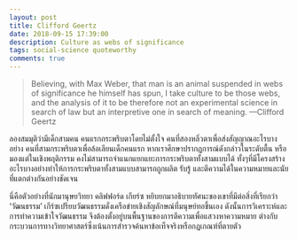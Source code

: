 ```yaml
---
layout: post
title: Clifford Geertz
date: 2018-09-15 17:39:00
description: Culture as webs of significance
tags: social-science quoteworthy
comments: true
---
```


<blockquote>
      Believing, with Max Weber, that man is an animal suspended in webs of significance he himself has spun, I take culture to be those webs, and the analysis of it to be therefore not an experimental science in search of law but an interpretive one in search of meaning.
    —Clifford Geertz
</blockquote>

ลองสมมุติว่ามีเด็กสามคน คนแรกกระพริบตาโดยไม่ตั้งใจ คนที่สองหลิ่วตาเพื่อส่งสัญญาณอะไรบางอย่าง คนที่สามกระพริบตาเพื่อล้อเลียนเด็กคนแรก หากเราศึกษาปรากฏการณ์ดังกล่าวในระดับตื้น หรือมองแต่ในเชิงพฤติกรรม คงไม่สามารถจำแนกแยกแยะการกระพริบตาทั้งสามแบบได้ ทั้งๆที่มีโครงสร้างอะไรบางอย่างทำให้การกระพริบตาทั้งสามแบบสามารถถูกผลิต รับรู้ และตีความได้ในความหมายและนัยที่แตกต่างกันอย่างชัดเจน

นี่คือตัวอย่างที่นักมานุษยวิทยา คลิฟฟอร์ด เกียร์ซ หยิบยกมาอธิบายทัศนะของเขาที่มีต่อสิ่งที่เรียกว่า ‘วัฒนธรรม’  เกีร์ซเปรียบวัฒนธรรมดั่งเครือข่ายเชิงสัญลักษณ์ที่มนุษย์ทอขึ้นเอง ดังนั้นการวิเคราะห์และการทำความเข้าใจวัฒนธรรม จึงต้องตั้งอยู่บนพื้นฐานของการตีความเพื่อแสวงหาความหมาย ต่างกับกระบวนการทางวิทยาศาสตร์ซึ่งเน้นการสำรวจค้นหาข้อเท็จจริงหรือกฎเกณฑ์ที่ตายตัว
